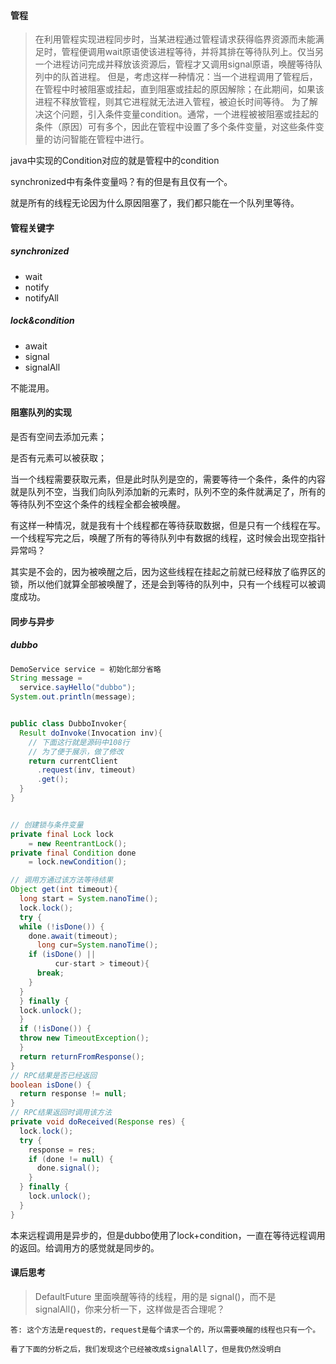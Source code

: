 #### 管程

> 在利用管程实现进程同步时，当某进程通过管程请求获得临界资源而未能满足时，管程便调用wait原语使该进程等待，并将其排在等待队列上。仅当另一个进程访问完成并释放该资源后，管程才又调用signal原语，唤醒等待队列中的队首进程。
> 但是，考虑这样一种情况：当一个进程调用了管程后，在管程中时被阻塞或挂起，直到阻塞或挂起的原因解除；在此期间，如果该进程不释放管程，则其它进程就无法进入管程，被迫长时间等待。
> 为了解决这个问题，引入条件变量condition。通常，一个进程被被阻塞或挂起的条件（原因）可有多个，因此在管程中设置了多个条件变量，对这些条件变量的访问智能在管程中进行。

java中实现的Condition对应的就是管程中的condition

synchronized中有条件变量吗？有的但是有且仅有一个。

就是所有的线程无论因为什么原因阻塞了，我们都只能在一个队列里等待。



#### 管程关键字

##### synchronized

- wait
- notify
- notifyAll



##### lock&condition

- await
- signal
- signalAll

不能混用。



#### 阻塞队列的实现

是否有空间去添加元素；

是否有元素可以被获取；

当一个线程需要获取元素，但是此时队列是空的，需要等待一个条件，条件的内容就是队列不空，当我们向队列添加新的元素时，队列不空的条件就满足了，所有的等待队列不空这个条件的线程全都会被唤醒。

有这样一种情况，就是我有十个线程都在等待获取数据，但是只有一个线程在写。一个线程写完之后，唤醒了所有的等待队列中有数据的线程，这时候会出现空指针异常吗？

其实是不会的，因为被唤醒之后，因为这些线程在挂起之前就已经释放了临界区的锁，所以他们就算全部被唤醒了，还是会到等待的队列中，只有一个线程可以被调度成功。

#### 同步与异步

##### dubbo

```java
DemoService service = 初始化部分省略
String message = 
  service.sayHello("dubbo");
System.out.println(message);
```

```java

public class DubboInvoker{
  Result doInvoke(Invocation inv){
    // 下面这行就是源码中108行
    // 为了便于展示，做了修改
    return currentClient 
      .request(inv, timeout)
      .get();
  }
}
```

```java

// 创建锁与条件变量
private final Lock lock 
    = new ReentrantLock();
private final Condition done 
    = lock.newCondition();

// 调用方通过该方法等待结果
Object get(int timeout){
  long start = System.nanoTime();
  lock.lock();
  try {
  while (!isDone()) {
    done.await(timeout);
      long cur=System.nanoTime();
    if (isDone() || 
          cur-start > timeout){
      break;
    }
  }
  } finally {
  lock.unlock();
  }
  if (!isDone()) {
  throw new TimeoutException();
  }
  return returnFromResponse();
}
// RPC结果是否已经返回
boolean isDone() {
  return response != null;
}
// RPC结果返回时调用该方法   
private void doReceived(Response res) {
  lock.lock();
  try {
    response = res;
    if (done != null) {
      done.signal();
    }
  } finally {
    lock.unlock();
  }
}
```

本来远程调用是异步的，但是dubbo使用了lock+condition，一直在等待远程调用的返回。给调用方的感觉就是同步的。



#### 课后思考

> DefaultFuture 里面唤醒等待的线程，用的是 signal()，而不是 signalAll()，你来分析一下，这样做是否合理呢？



```tet
答: 这个方法是request的，request是每个请求一个的，所以需要唤醒的线程也只有一个。

看了下面的分析之后，我们发现这个已经被改成signalAll了，但是我仍然没明白
```





